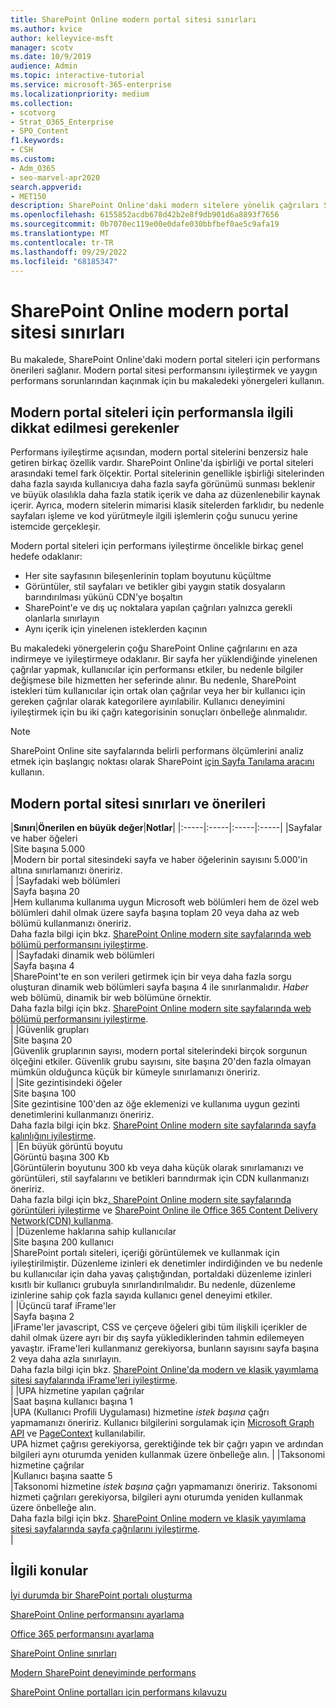 ```yaml
---
title: SharePoint Online modern portal sitesi sınırları
ms.author: kvice
author: kelleyvice-msft
manager: scotv
ms.date: 10/9/2019
audience: Admin
ms.topic: interactive-tutorial
ms.service: microsoft-365-enterprise
ms.localizationpriority: medium
ms.collection:
- scotvorg
- Strat_O365_Enterprise
- SPO_Content
f1.keywords:
- CSH
ms.custom:
- Adm_O365
- seo-marvel-apr2020
search.appverid:
- MET150
description: SharePoint Online'daki modern sitelere yönelik çağrıları SharePoint ve dış uç noktalara sınırlama gibi performans önerileri hakkında bilgi edinin.
ms.openlocfilehash: 6155852acdb678d42b2e8f9db901d6a8893f7656
ms.sourcegitcommit: 0b7070ec119e00e0dafe030bbfbef0ae5c9afa19
ms.translationtype: MT
ms.contentlocale: tr-TR
ms.lasthandoff: 09/29/2022
ms.locfileid: "68185347"
---
```

# <a name="sharepoint-online-modern-portal-site-limits"></a>SharePoint Online modern portal sitesi sınırları

Bu makalede, SharePoint Online'daki modern portal siteleri için performans önerileri sağlanır. Modern portal sitesi performansını iyileştirmek ve yaygın performans sorunlarından kaçınmak için bu makaledeki yönergeleri kullanın.

## <a name="performance-considerations-for-modern-portal-sites"></a>Modern portal siteleri için performansla ilgili dikkat edilmesi gerekenler

Performans iyileştirme açısından, modern portal sitelerini benzersiz hale getiren birkaç özellik vardır. SharePoint Online'da işbirliği ve portal siteleri arasındaki temel fark ölçektir. Portal sitelerinin genellikle işbirliği sitelerinden daha fazla sayıda kullanıcıya daha fazla sayfa görünümü sunması beklenir ve büyük olasılıkla daha fazla statik içerik ve daha az düzenlenebilir kaynak içerir. Ayrıca, modern sitelerin mimarisi klasik sitelerden farklıdır, bu nedenle sayfaları işleme ve kod yürütmeyle ilgili işlemlerin çoğu sunucu yerine istemcide gerçekleşir.

Modern portal siteleri için performans iyileştirme öncelikle birkaç genel hedefe odaklanır:

- Her site sayfasının bileşenlerinin toplam boyutunu küçültme
- Görüntüler, stil sayfaları ve betikler gibi yaygın statik dosyaların barındırılması yükünü CDN'ye boşaltın
- SharePoint'e ve dış uç noktalara yapılan çağrıları yalnızca gerekli olanlarla sınırlayın
- Aynı içerik için yinelenen isteklerden kaçının

Bu makaledeki yönergelerin çoğu SharePoint Online çağrılarını en aza indirmeye ve iyileştirmeye odaklanır. Bir sayfa her yüklendiğinde yinelenen çağrılar yapmak, kullanıcılar için performansı etkiler, bu nedenle bilgiler değişmese bile hizmetten her seferinde alınır. Bu nedenle, SharePoint istekleri tüm kullanıcılar için ortak olan çağrılar veya her bir kullanıcı için gereken çağrılar olarak kategorilere ayırılabilir. Kullanıcı deneyimini iyileştirmek için bu iki çağrı kategorisinin sonuçları önbelleğe alınmalıdır.

>[!NOTE]
>SharePoint Online site sayfalarında belirli performans ölçümlerini analiz etmek için başlangıç noktası olarak SharePoint [için Sayfa Tanılama aracını](./page-diagnostics-for-spo.md) kullanın.

## <a name="modern-portal-site-limits-and-recommendations"></a>Modern portal sitesi sınırları ve önerileri

|**Sınırı**|**Önerilen en büyük değer**|**Notlar**|
|:-----|:-----|:-----|:-----|
|Sayfalar ve haber öğeleri  <br/> |Site başına 5.000  <br/> |Modern bir portal sitesindeki sayfa ve haber öğelerinin sayısını 5.000'in altına sınırlamanızı öneririz.  <br/> |
|Sayfadaki web bölümleri  <br/> |Sayfa başına 20  <br/> |Hem kullanıma kullanıma uygun Microsoft web bölümleri hem de özel web bölümleri dahil olmak üzere sayfa başına toplam 20 veya daha az web bölümü kullanmanızı öneririz. <br/> Daha fazla bilgi için bkz. [SharePoint Online modern site sayfalarında web bölümü performansını iyileştirme](modern-web-part-optimization.md).  <br/> |
|Sayfadaki dinamik web bölümleri  <br/> |Sayfa başına 4  <br/> |SharePoint'te en son verileri getirmek için bir veya daha fazla sorgu oluşturan dinamik web bölümleri sayfa başına 4 ile sınırlanmalıdır. _Haber_ web bölümü, dinamik bir web bölümüne örnektir. <br/> Daha fazla bilgi için bkz. [SharePoint Online modern site sayfalarında web bölümü performansını iyileştirme](modern-web-part-optimization.md).    <br/> |
|Güvenlik grupları  <br/> |Site başına 20  <br/> |Güvenlik gruplarının sayısı, modern portal sitelerindeki birçok sorgunun ölçeğini etkiler. Güvenlik grubu sayısını, site başına 20'den fazla olmayan mümkün olduğunca küçük bir kümeyle sınırlamanızı öneririz.  <br/> |
|Site gezintisindeki öğeler  <br/> |Site başına 100  <br/> |Site gezintisine 100'den az öğe eklemenizi ve kullanıma uygun gezinti denetimlerini kullanmanızı öneririz.  <br/> Daha fazla bilgi için bkz. [SharePoint Online modern site sayfalarında sayfa kalınlığını iyileştirme](modern-page-weight-optimization.md). <br/> |
|En büyük görüntü boyutu  <br/> |Görüntü başına 300 Kb  <br/> |Görüntülerin boyutunu 300 kb veya daha küçük olarak sınırlamanızı ve görüntüleri, stil sayfalarını ve betikleri barındırmak için CDN kullanmanızı öneririz. <br/>Daha fazla bilgi için bkz[. SharePoint Online modern site sayfalarında görüntüleri iyileştirme](modern-image-optimization.md) ve [SharePoint Online ile Office 365 Content Delivery Network(CDN) kullanma](use-microsoft-365-cdn-with-spo.md).  <br/> |
|Düzenleme haklarına sahip kullanıcılar  <br/> |Site başına 200 kullanıcı  <br/> |SharePoint portalı siteleri, içeriği görüntülemek ve kullanmak için iyileştirilmiştir. Düzenleme izinleri ek denetimler indirdiğinden ve bu nedenle bu kullanıcılar için daha yavaş çalıştığından, portaldaki düzenleme izinleri kısıtlı bir kullanıcı grubuyla sınırlandırılmalıdır. Bu nedenle, düzenleme izinlerine sahip çok fazla sayıda kullanıcı genel deneyimi etkiler. <br/> |
|Üçüncü taraf iFrame'ler  <br/> |Sayfa başına 2  <br/> |iFrame'ler javascript, CSS ve çerçeve öğeleri gibi tüm ilişkili içerikler de dahil olmak üzere ayrı bir dış sayfa yüklediklerinden tahmin edilemeyen yavaştır. iFrame'leri kullanmanız gerekiyorsa, bunların sayısını sayfa başına 2 veya daha azla sınırlayın.<br/> Daha fazla bilgi için bkz. [SharePoint Online'da modern ve klasik yayımlama sitesi sayfalarında iFrame'leri iyileştirme](modern-iframe-optimization.md). <br/> |
|UPA hizmetine yapılan çağrılar  <br/> |Saat başına kullanıcı başına 1  <br/> |UPA (Kullanıcı Profili Uygulaması) hizmetine _istek başına_ çağrı yapmamanızı öneririz. Kullanıcı bilgilerini sorgulamak için [Microsoft Graph API](/graph/call-api) ve [PageContext](/javascript/api/sp-page-context/pagecontext) kullanılabilir.  <br/> UPA hizmet çağrısı gerekiyorsa, gerektiğinde tek bir çağrı yapın ve ardından bilgileri aynı oturumda yeniden kullanmak üzere önbelleğe alın. |
|Taksonomi hizmetine çağrılar  <br/> |Kullanıcı başına saatte 5  <br/> |Taksonomi hizmetine _istek başına_ çağrı yapmamanızı öneririz. Taksonomi hizmeti çağrıları gerekiyorsa, bilgileri aynı oturumda yeniden kullanmak üzere önbelleğe alın. <br/> Daha fazla bilgi için bkz. [SharePoint Online modern ve klasik yayımlama sitesi sayfalarında sayfa çağrılarını iyileştirme](modern-page-call-optimization.md). <br/> |

## <a name="related-topics"></a>İlgili konular

[İyi durumda bir SharePoint portalı oluşturma](/sharepoint/portal-health)

[SharePoint Online performansını ayarlama](tune-sharepoint-online-performance.md)

[Office 365 performansını ayarlama](tune-microsoft-365-performance.md)

[SharePoint Online sınırları](/office365/servicedescriptions/sharepoint-online-service-description/sharepoint-online-limits)

[Modern SharePoint deneyiminde performans](/sharepoint/modern-experience-performance)

[SharePoint Online portalları için performans kılavuzu](/sharepoint/dev/solution-guidance/portal-performance)
